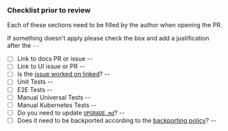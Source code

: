 ### Checklist prior to review

Each of these sections need to be filled by the author when opening the PR.

If something doesn't apply please check the box and add a justification after the `--`

- [ ] Link to docs PR or issue --
- [ ] Link to UI issue or PR --
- [ ] Is the [issue worked on linked][1]? --
- [ ] Unit Tests --
- [ ] E2E Tests --
- [ ] Manual Universal Tests --
- [ ] Manual Kubernetes Tests --
- [ ] Do you need to update [`UPGRADE.md`](/UPGRADE.md)? --
- [ ] Does it need to be backported according to the [backporting policy](/CONTRIBUTING.md#backporting)? --

[1]: https://docs.github.com/en/issues/tracking-your-work-with-issues/linking-a-pull-request-to-an-issue#linking-a-pull-request-to-an-issue-using-a-keyword
